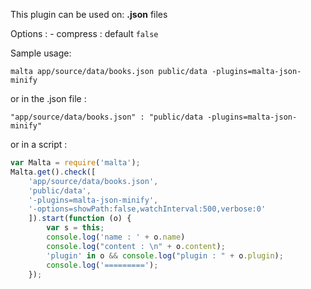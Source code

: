 This plugin can be used on: **.json** files

Options : 
    - compress : default `false`

Sample usage:  
```
malta app/source/data/books.json public/data -plugins=malta-json-minify
```
or in the .json file :
```
"app/source/data/books.json" : "public/data -plugins=malta-json-minify"
```
or in a script : 
``` js
var Malta = require('malta');
Malta.get().check([
    'app/source/data/books.json',
    'public/data',
    '-plugins=malta-json-minify',
    '-options=showPath:false,watchInterval:500,verbose:0'
    ]).start(function (o) {
        var s = this;
        console.log('name : ' + o.name)
        console.log("content : \n" + o.content);
        'plugin' in o && console.log("plugin : " + o.plugin);
        console.log('=========');
    });
```